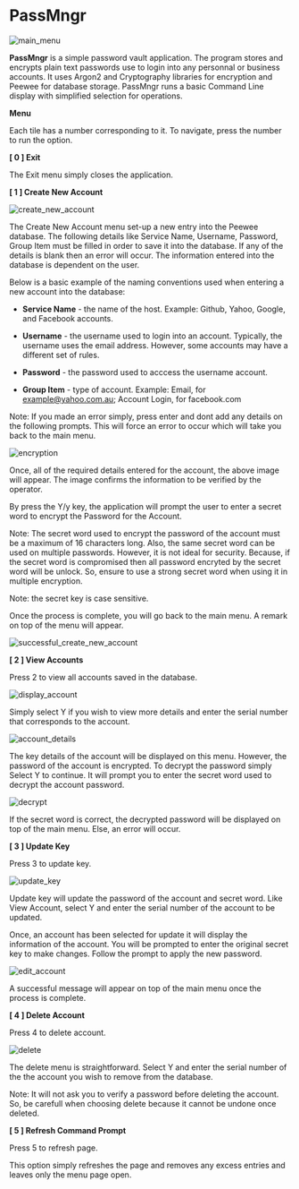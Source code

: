 # PassMngr
![main_menu](https://user-images.githubusercontent.com/51066040/64084137-8babd600-cd6b-11e9-8113-a1c3c0e4b2d1.png)

**PassMngr** is a simple password vault application. The program stores and encrypts plain text passwords use to login into any personnal or business accounts. It uses Argon2 and Cryptography libraries for encryption and Peewee for database storage. PassMngr runs a basic Command Line display with simplified selection for operations.

**Menu**

Each tile has a number corresponding to it. To navigate, press the number to run the option.

**[ 0 ] Exit**

The Exit menu simply closes the application.

**[ 1 ] Create New Account**

![create_new_account](https://user-images.githubusercontent.com/51066040/64084313-9bc4b500-cd6d-11e9-808d-91d4d8aec1da.png)

The Create New Account menu set-up a new entry into the Peewee database. The following details like Service Name, Username, Password, Group Item must be filled in order to save it into the database. If any of the details is blank then an error will occur. The information entered into the database is dependent on the user. 

Below is a basic example of the naming conventions used when entering a new account into the database:

* **Service Name** - the name of the host. Example: Github, Yahoo, Google, and Facebook accounts.

* **Username** - the username used to login into an account. Typically, the username uses the email address. However, some accounts may have a different set of rules. 

* **Password** - the password used to acccess the username account.

* **Group Item** - type of account. Example: Email, for example@yahoo.com.au; Account Login, for facebook.com

Note: If you made an error simply, press enter and dont add any details on the following prompts. This will force an error to occur which will take you back to the main menu.

![encryption](https://user-images.githubusercontent.com/51066040/64085581-05958c80-cd77-11e9-8b45-bad99d72dd46.png)

Once, all of the required details entered for the account, the above image will appear. The image confirms the information to be verified by the operator.

By press the Y/y key, the application will prompt the user to enter a secret word to encrypt the Password for the Account.

Note: The secret word used to encrypt the password of the account must be a maximum of 16 characters long. Also, the same secret word can be used on multiple passwords. However, it is not ideal for security. Because, if the secret word is compromised then all password encryted by the secret word will be unlock. So, ensure to use a strong secret word when using it in multiple encryption.

Note: the secret key is case sensitive.

Once the process is complete, you will go back to the main menu. A remark on top of the menu will appear. 

![successful_create_new_account](https://user-images.githubusercontent.com/51066040/64085870-76897400-cd78-11e9-89cb-15033d229361.png)

**[ 2 ] View Accounts**

Press 2 to view all accounts saved in the database.

![display_account](https://user-images.githubusercontent.com/51066040/64086695-0c270280-cd7d-11e9-91d1-bed8079189ac.png)

Simply select Y if you wish to view more details and enter the serial number that corresponds to the account.

![account_details](https://user-images.githubusercontent.com/51066040/64086807-97a09380-cd7d-11e9-8463-67fda32e21ec.png)

The key details of the account will be displayed on this menu. However, the password of the account is encrypted. To decrypt the password simply Select Y to continue. It will prompt you to enter the secret word used to decrypt the account password.

![decrypt](https://user-images.githubusercontent.com/51066040/64089130-fb2fbe80-cd87-11e9-93cf-d55de502ec1b.png)

If the secret word is correct, the decrypted password will be displayed on top of the main menu. Else, an error will occur.

**[ 3 ] Update Key**

Press 3 to update key.

![update_key](https://user-images.githubusercontent.com/51066040/64089715-db4dca00-cd8a-11e9-8898-82e5fb48b364.png)

Update key will update the password of the account and secret word. Like View Account, select Y and enter the serial number of the account to be updated.

Once, an account has been selected for update it will display the information of the account. You will be prompted to enter the original secret key to make changes. Follow the prompt to apply the new password. 

![edit_account](https://user-images.githubusercontent.com/51066040/64090474-aa6f9400-cd8e-11e9-8a46-2e98fbafdd77.png)

A successful message will appear on top of the main menu once the process is complete.

**[ 4 ] Delete Account**

Press 4 to delete account.

![delete](https://user-images.githubusercontent.com/51066040/64092091-9d56a300-cd96-11e9-88d1-c31c557b812a.png)

The delete menu is straightforward. Select Y and enter the serial number of the the account you wish to remove from the database. 

Note: It will not ask you to verify a password before deleting the account. So, be carefull when choosing delete because it cannot be undone once deleted.

**[ 5 ] Refresh Command Prompt**

Press 5 to refresh page.

This option simply refreshes the page and removes any excess entries and leaves only the menu page open.

